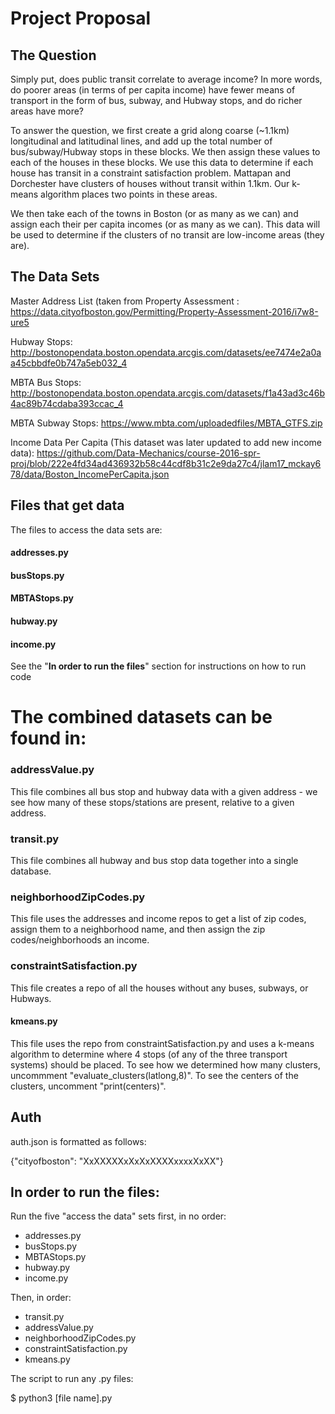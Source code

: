 # Project Proposal



## The Question

Simply put, does public transit correlate to average income? In more words, do poorer areas (in terms of per capita income) have fewer means of transport in the form of bus, subway, and Hubway stops, and do richer areas have more?

To answer the question, we first create a grid along coarse (~1.1km) longitudinal and latitudinal lines, and add up the total number of bus/subway/Hubway stops in these blocks. We then assign these values to each of the houses in these blocks. We use this data to determine if each house has transit in a constraint satisfaction problem. Mattapan and Dorchester have clusters of houses without transit within 1.1km. Our k-means algorithm places two points in these areas.

We then take each of the towns in Boston (or as many as we can) and assign each their per capita incomes (or as many as we can). This data will be used to determine if the clusters of no transit are low-income areas (they are).



## The Data Sets

Master Address List (taken from Property Assessment : https://data.cityofboston.gov/Permitting/Property-Assessment-2016/i7w8-ure5

Hubway Stops: http://bostonopendata.boston.opendata.arcgis.com/datasets/ee7474e2a0aa45cbbdfe0b747a5eb032_4

MBTA Bus Stops: http://bostonopendata.boston.opendata.arcgis.com/datasets/f1a43ad3c46b4ac89b74cdaba393ccac_4

MBTA Subway Stops: https://www.mbta.com/uploadedfiles/MBTA_GTFS.zip

Income Data Per Capita (This dataset was later updated to add new income data):   https://github.com/Data-Mechanics/course-2016-spr-proj/blob/222e4fd34ad436932b58c44cdf8b31c2e9da27c4/jlam17_mckay678/data/Boston_IncomePerCapita.json


## Files that get data

The files to access the data sets are:

#### addresses.py
#### busStops.py
#### MBTAStops.py
#### hubway.py
#### income.py

See the "**In order to run the files**" section for instructions on how to run code

# The combined datasets can be found in:

### addressValue.py 	

This file combines all bus stop and hubway data with a given address - we see how many of these stops/stations are present, relative to a given address.

### transit.py

This file combines all hubway and bus stop data together into a single database.

### neighborhoodZipCodes.py

This file uses the addresses and income repos to get a list of zip codes, assign them to a neighborhood name, and then assign the zip codes/neighborhoods an income.

### constraintSatisfaction.py

This file creates a repo of all the houses without any buses, subways, or Hubways.

#### kmeans.py

This file uses the repo from constraintSatisfaction.py and uses a k-means algorithm to determine where 4 stops (of any of the three transport systems) should be placed. To see how we determined how many clusters, uncommment "evaluate_clusters(latlong,8)". To see the centers of the clusters, uncomment "print(centers)".

## Auth

auth.json is formatted as follows: 

{"cityofboston": "XxXXXXXxXxXxXXXXxxxxXxXX"}



## In order to run the files:

Run the five "access the data" sets first, in no order:
- addresses.py
- busStops.py
- MBTAStops.py
- hubway.py
- income.py

Then, in order:
- transit.py
- addressValue.py
- neighborhoodZipCodes.py
- constraintSatisfaction.py
- kmeans.py

The script to run any .py files:

$ python3 [file name].py


